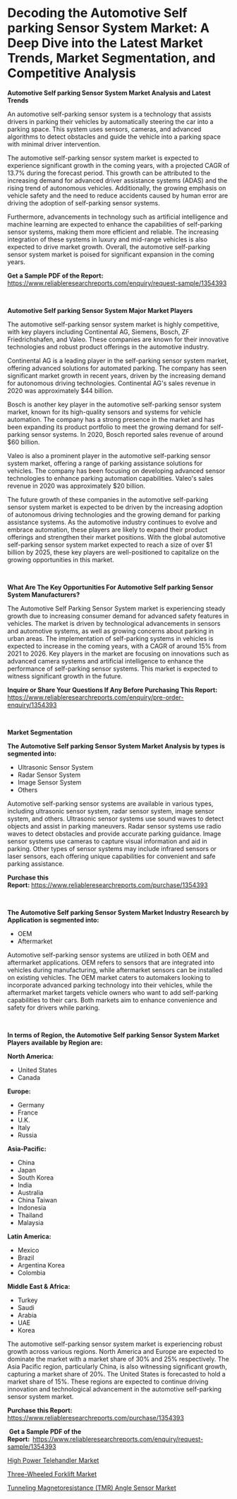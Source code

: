 <p><h1>Decoding the Automotive Self parking Sensor System Market: A Deep Dive into the Latest Market Trends, Market Segmentation, and Competitive Analysis</h1></p><p><strong>Automotive Self parking Sensor System Market Analysis and Latest Trends</strong></p>
<p><p>An automotive self-parking sensor system is a technology that assists drivers in parking their vehicles by automatically steering the car into a parking space. This system uses sensors, cameras, and advanced algorithms to detect obstacles and guide the vehicle into a parking space with minimal driver intervention.</p><p>The automotive self-parking sensor system market is expected to experience significant growth in the coming years, with a projected CAGR of 13.7% during the forecast period. This growth can be attributed to the increasing demand for advanced driver assistance systems (ADAS) and the rising trend of autonomous vehicles. Additionally, the growing emphasis on vehicle safety and the need to reduce accidents caused by human error are driving the adoption of self-parking sensor systems.</p><p>Furthermore, advancements in technology such as artificial intelligence and machine learning are expected to enhance the capabilities of self-parking sensor systems, making them more efficient and reliable. The increasing integration of these systems in luxury and mid-range vehicles is also expected to drive market growth. Overall, the automotive self-parking sensor system market is poised for significant expansion in the coming years.</p></p>
<p><strong>Get a Sample PDF of the Report:&nbsp;</strong> <a href="https://www.reliableresearchreports.com/enquiry/request-sample/1354393">https://www.reliableresearchreports.com/enquiry/request-sample/1354393</a></p>
<p>&nbsp;</p>
<p><strong>Automotive Self parking Sensor System Major Market Players</strong></p>
<p><p>The automotive self-parking sensor system market is highly competitive, with key players including Continental AG, Siemens, Bosch, ZF Friedrichshafen, and Valeo. These companies are known for their innovative technologies and robust product offerings in the automotive industry.</p><p>Continental AG is a leading player in the self-parking sensor system market, offering advanced solutions for automated parking. The company has seen significant market growth in recent years, driven by the increasing demand for autonomous driving technologies. Continental AG's sales revenue in 2020 was approximately $44 billion.</p><p>Bosch is another key player in the automotive self-parking sensor system market, known for its high-quality sensors and systems for vehicle automation. The company has a strong presence in the market and has been expanding its product portfolio to meet the growing demand for self-parking sensor systems. In 2020, Bosch reported sales revenue of around $60 billion.</p><p>Valeo is also a prominent player in the automotive self-parking sensor system market, offering a range of parking assistance solutions for vehicles. The company has been focusing on developing advanced sensor technologies to enhance parking automation capabilities. Valeo's sales revenue in 2020 was approximately $20 billion.</p><p>The future growth of these companies in the automotive self-parking sensor system market is expected to be driven by the increasing adoption of autonomous driving technologies and the growing demand for parking assistance systems. As the automotive industry continues to evolve and embrace automation, these players are likely to expand their product offerings and strengthen their market positions. With the global automotive self-parking sensor system market expected to reach a size of over $1 billion by 2025, these key players are well-positioned to capitalize on the growing opportunities in this market.</p></p>
<p>&nbsp;</p>
<p><strong>What Are The Key Opportunities For Automotive Self parking Sensor System Manufacturers?</strong></p>
<p><p>The Automotive Self Parking Sensor System market is experiencing steady growth due to increasing consumer demand for advanced safety features in vehicles. The market is driven by technological advancements in sensors and automotive systems, as well as growing concerns about parking in urban areas. The implementation of self-parking systems in vehicles is expected to increase in the coming years, with a CAGR of around 15% from 2021 to 2026. Key players in the market are focusing on innovations such as advanced camera systems and artificial intelligence to enhance the performance of self-parking sensor systems. This market is expected to witness significant growth in the future.</p></p>
<p><strong>Inquire or Share Your Questions If Any Before Purchasing This Report:</strong> <a href="https://www.reliableresearchreports.com/enquiry/pre-order-enquiry/1354393">https://www.reliableresearchreports.com/enquiry/pre-order-enquiry/1354393</a></p>
<p>&nbsp;</p>
<p><strong>Market Segmentation</strong></p>
<p><strong>The Automotive Self parking Sensor System Market Analysis by types is segmented into:</strong></p>
<p><ul><li>Ultrasonic Sensor System</li><li>Radar Sensor System</li><li>Image Sensor System</li><li>Others</li></ul></p>
<p><p>Automotive self-parking sensor systems are available in various types, including ultrasonic sensor system, radar sensor system, image sensor system, and others. Ultrasonic sensor systems use sound waves to detect objects and assist in parking maneuvers. Radar sensor systems use radio waves to detect obstacles and provide accurate parking guidance. Image sensor systems use cameras to capture visual information and aid in parking. Other types of sensor systems may include infrared sensors or laser sensors, each offering unique capabilities for convenient and safe parking assistance.</p></p>
<p><strong>Purchase this Report:&nbsp;</strong><a href="https://www.reliableresearchreports.com/purchase/1354393">https://www.reliableresearchreports.com/purchase/1354393</a></p>
<p>&nbsp;</p>
<p><strong>The Automotive Self parking Sensor System Market Industry Research by Application is segmented into:</strong></p>
<p><ul><li>OEM</li><li>Aftermarket</li></ul></p>
<p><p>Automotive self-parking sensor systems are utilized in both OEM and aftermarket applications. OEM refers to sensors that are integrated into vehicles during manufacturing, while aftermarket sensors can be installed on existing vehicles. The OEM market caters to automakers looking to incorporate advanced parking technology into their vehicles, while the aftermarket market targets vehicle owners who want to add self-parking capabilities to their cars. Both markets aim to enhance convenience and safety for drivers while parking.</p></p>
<p>&nbsp;</p>
<p><strong>In terms of Region, the Automotive Self parking Sensor System Market Players available by Region are:</strong></p>
<p>
    <p> <strong> North America: </strong>
        <ul>
            <li>United States</li>
            <li>Canada</li>
        </ul>
        </p> 
    <p> <strong> Europe: </strong>
        <ul>
            <li>Germany</li>
            <li>France</li>
            <li>U.K.</li>
            <li>Italy</li>
            <li>Russia</li>
        </ul>
        </p> 
    <p> <strong> Asia-Pacific: </strong>
        <ul>
            <li>China</li>
            <li>Japan</li>
            <li>South Korea</li>
            <li>India</li>
            <li>Australia</li>
            <li>China Taiwan</li>
            <li>Indonesia</li>
            <li>Thailand</li>
            <li>Malaysia</li>
        </ul>
        </p> 
    <p> <strong> Latin America: </strong>
        <ul>
            <li>Mexico</li>
            <li>Brazil</li>
            <li>Argentina Korea</li>
            <li>Colombia</li>
        </ul>
        </p> 
    <p> <strong> Middle East & Africa: </strong>
        <ul>
            <li>Turkey</li>
            <li>Saudi</li>
            <li>Arabia</li>
            <li>UAE</li>
            <li>Korea</li>
        </ul>
    </p>
    </p>
<p><p>The automotive self-parking sensor system market is experiencing robust growth across various regions. North America and Europe are expected to dominate the market with a market share of 30% and 25% respectively. The Asia Pacific region, particularly China, is also witnessing significant growth, capturing a market share of 20%. The United States is forecasted to hold a market share of 15%. These regions are expected to continue driving innovation and technological advancement in the automotive self-parking sensor system market.</p></p>
<p><strong>Purchase this Report: </strong><a href="https://www.reliableresearchreports.com/purchase/1354393">https://www.reliableresearchreports.com/purchase/1354393</a></p>
<p>&nbsp;<strong>Get a Sample PDF of the Report:&nbsp;&nbsp;</strong><a href="https://www.reliableresearchreports.com/enquiry/request-sample/1354393">https://www.reliableresearchreports.com/enquiry/request-sample/1354393</a></p>
<p><strong></strong></p>
<p><p><a href="https://view.publitas.com/reportprime-1/high-power-telehandler-market-offer-valuable-insights-into-market-size-market-share-market-trends-and-projections-spanning-from-2023-to-2030/">High Power Telehandler Market</a></p><p><a href="https://view.publitas.com/reportprime-1/three-wheeled-forklift-market-analysis-and-market-size-global-industry-overview-market-segmentation-and-forecast-2023-to-2030/">Three-Wheeled Forklift Market</a></p><p><a href="https://view.publitas.com/reportprime-1/tunneling-magnetoresistance-tmr-angle-sensor-market-size-furnishes-valuable-information-encompassing-market-share-market-trends-and-projections-spanning-from-2023-to-2030/">Tunneling Magnetoresistance (TMR) Angle Sensor Market</a></p></p>